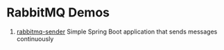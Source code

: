 # RabbitMQ Demos

1. [rabbitmq-sender](rabbitmq-sender) Simple Spring Boot application that sends messages continuously
